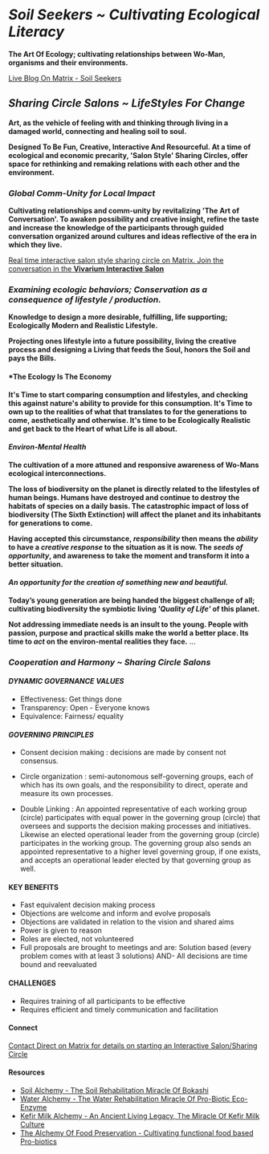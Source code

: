 # *Soil Seekers ~ Cultivating Ecological Literacy*

**The Art Of Ecology; cultivating relationships between Wo-Man, organisms and their environments.**

[Live Blog On Matrix - Soil Seekers](https://matrix.to/#/!EwezVvVjpxKVCMIuRM:matrix.org?via=matrix.org&via=kde.org&via=converser.eu)

## *Sharing Circle Salons ~ LifeStyles For Change*

**Art, as the vehicle of feeling with and thinking through living in a damaged world, connecting and healing soil to soul.**

**Designed To Be Fun, Creative, Interactive And Resourceful. At a time of ecological and economic precarity, 'Salon Style' Sharing Circles, offer space for rethinking and remaking relations with each other and the environment.**

### *Global Comm-Unity for Local Impact*

**Cultivating relationships and comm-unity by revitalizing 'The Art of Conversation'. To awaken possibility and creative insight, refine the taste and increase the knowledge of the participants through guided conversation organized around cultures and ideas reflective of the era in which they live.**

[Real time interactive salon style sharing circle on Matrix. Join the conversation in the **Vivarium Interactive Salon**](https://matrix.to/#/!LSpVaMCiYQehpJONFF:matrix.org?via=matrix.org&via=t2bot.io&via=stux.chat)

### *Examining ecologic behaviors; Conservation as a consequence of lifestyle / production.*

**Knowledge to design a more desirable, fulfilling, life supporting; Ecologically Modern and Realistic Lifestyle.**

**Projecting ones lifestyle into a future possibility, living the creative process and designing a Living that feeds the Soul, honors the Soil and pays the Bills.**

#### *The Ecology Is The Economy

**It's Time to start comparing consumption and lifestyles, and checking this against nature's ability to provide for this consumption. It's Time to own up to the realities of what that translates to for the generations to come, aesthetically and otherwise. It's time to be Ecologically Realistic and get back to the Heart of what Life is all about.** 

#### *Environ-Mental Health*

**The cultivation of a more attuned and responsive awareness of Wo-Mans ecological interconnections.**

**The loss of biodiversity on the planet is directly related to the lifestyles of human beings. Humans have destroyed and continue to destroy the habitats of species on a daily basis. The catastrophic impact of loss of biodiversity (The Sixth Extinction) will affect the planet and its inhabitants for generations to come.** 

**Having accepted this circumstance, *responsibility* then means the *ability* to have a *creative response* to the situation as it is now. The *seeds of opportunity*, and awareness to take the moment and transform it into a better situation.** 

#### *An opportunity for the creation of something new and beautiful.*

**Today’s young generation are being handed the biggest challenge of all; cultivating biodiversity the symbiotic living *'Quality of Life'* of this planet.**

**Not addressing immediate needs is an insult to the young. People with passion, purpose and practical skills make the world a better place. Its time to *act* on the environ-mental realities they face.**
...


### *Cooperation and Harmony ~ Sharing Circle Salons*

#### *DYNAMIC GOVERNANCE VALUES*
- Effectiveness: Get things done
- Transparency: Open - Everyone knows
- Equivalence: Fairness/ equality

#### *GOVERNING PRINCIPLES*
- Consent decision making : decisions are made by consent not consensus.

- Circle organization : semi-autonomous self-governing groups, each of which has its own goals, and the responsibility to direct, operate and measure its own processes.

- Double Linking : An appointed representative of each working group (circle) participates with equal power in the governing group (circle) that oversees and supports the decision making processes and initiatives. Likewise an elected operational leader from the governing group (circle) participates in the working group. The governing group also sends an appointed representative to a higher level governing group, if one exists, and accepts an operational leader elected by that governing group as well.

#### KEY BENEFITS
- Fast equivalent decision making process
- Objections are welcome and inform and evolve proposals
- Objections are validated in relation to the vision and shared aims
- Power is given to reason
- Roles are elected, not volunteered
- Full proposals are brought to meetings and are: Solution based (every problem comes with at least 3 solutions) AND- All decisions are time bound and reevaluated

#### CHALLENGES
- Requires training of all participants to be effective
- Requires efficient and timely communication and facilitation

#### Connect
[Contact Direct on Matrix for details on starting an Interactive Salon/Sharing Circle](https://matrix.to/#/!ibYXXCkubbZiWtkmhX:matrix.org?via=matrix.org)

#### Resources
- [Soil Alchemy - The Soil Rehabilitation Miracle Of Bokashi](./lifeStylesForChange/soilAlchemy.md)
- [Water Alchemy - The Water Rehabilitation Miracle Of Pro-Biotic Eco-Enzyme](./lifeStylesForChange/waterAlchemy.md)
- [Kefir Milk Alchemy - An Ancient Living Legacy, The Miracle Of Kefir Milk Culture](./lifeStylesForChange/kefirMilkAlchemy.md)
- [The Alchemy Of Food Preservation - Cultivating functional food based Pro-biotics](./lifeStylesForChange/lactoFermentbBasicMethod.md)

